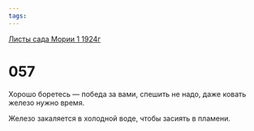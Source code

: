 ```yaml
---
tags:
---
```



[Листы сада Мории 1 1924г](/agni/1924)



# 057

Хорошо боретесь — победа за вами, спешить не надо, даже ковать железо нужно время.   



Железо закаляется в холодной воде, чтобы засиять в пламени.   


